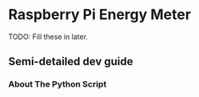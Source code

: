 # Raspberry Pi Energy Meter

TODO: Fill these in later.

## Semi-detailed dev guide

### About The Python Script
